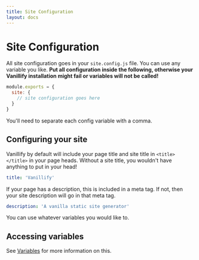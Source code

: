 ```yaml
---
title: Site Configuration
layout: docs
---
```


# Site Configuration

All site configuration goes in your `site.config.js` file. You can use any variable you like. **Put all configuration inside the following, otherwise your Vanillify installation might fail or variables will not be called!**
<!--prettify-->
````javascript
module.exports = {
  site: {
    // site configuration goes here
  }
}
````
You'll need to separate each config variable with a comma.

## Configuring your site

Vanillify by default will include your page title and site title in `<title></title>` in your page heads. Without a site title, you wouldn't have anything to put in your head!
````yaml
title: 'Vanillify'
````
If your page has a description, this is included in a meta tag. If not, then your site description will go in that meta tag.
````yaml
description: 'A vanilla static site generator'
````
You can use whatever variables you would like to.

## Accessing variables

See [Variables](/docs/variables) for more information on this.
